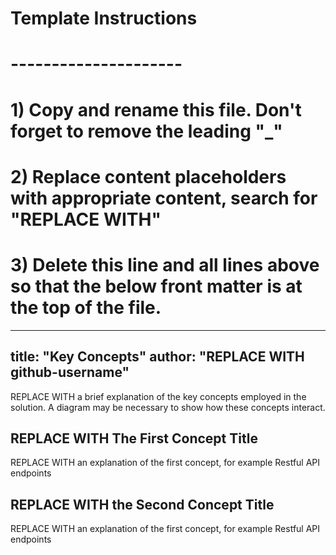 # Template Instructions
# ---------------------
# 1) Copy and rename this file. Don't forget to remove the leading "_" 
# 2) Replace content placeholders with appropriate content, search for "REPLACE WITH"
# 3) Delete this line and all lines above so that the below front matter is at the top of the file.
---
title: "Key Concepts"
author: "REPLACE WITH github-username"
---

REPLACE WITH a brief explanation of the key concepts employed in the solution. A diagram may be necessary to show how these concepts interact. 

## REPLACE WITH The First Concept Title

REPLACE WITH an explanation of the first concept, for example Restful API endpoints


## REPLACE WITH the Second Concept Title

REPLACE WITH an explanation of the first concept, for example Restful API endpoints